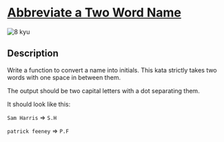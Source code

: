 # [Abbreviate a Two Word Name](https://www.codewars.com/kata/57eadb7ecd143f4c9c0000a3)

![8 kyu](https://img.shields.io/badge/8-kyu-white?style=for-the-badge&labelColor=white&color=%23212121)

## Description

Write a function to convert a name into initials. This kata strictly takes two words with one space in between them.

The output should be two capital letters with a dot separating them.

It should look like this:

`Sam Harris` => `S.H`

`patrick feeney` => `P.F`
